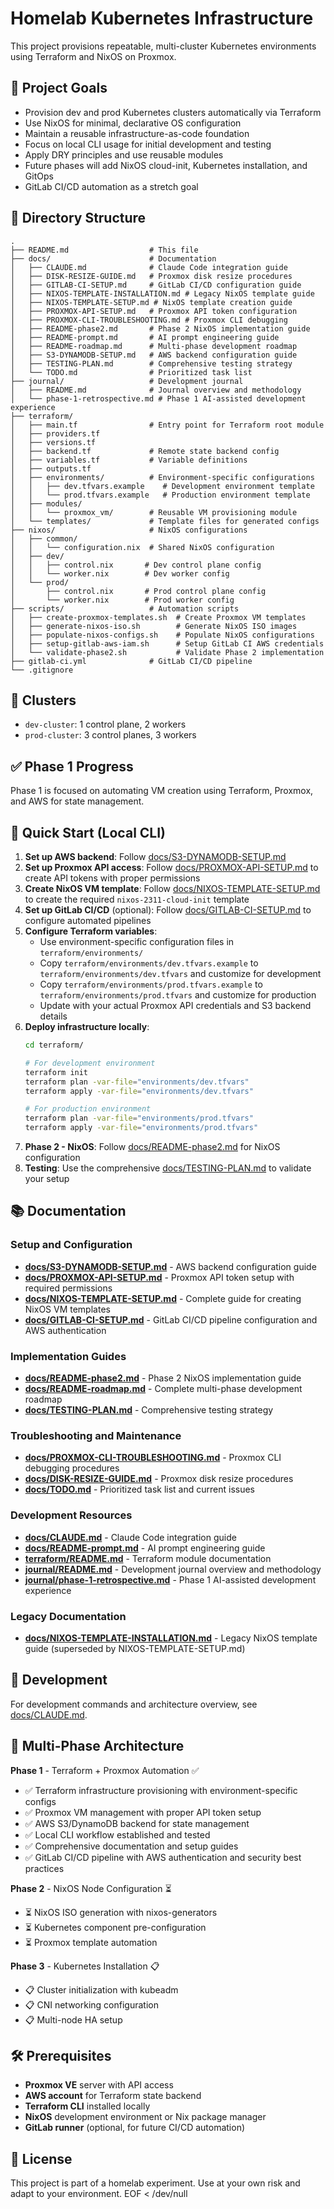 # Homelab Kubernetes Infrastructure

This project provisions repeatable, multi-cluster Kubernetes environments using Terraform and NixOS on Proxmox.

## 🧩 Project Goals

- Provision dev and prod Kubernetes clusters automatically via Terraform
- Use NixOS for minimal, declarative OS configuration
- Maintain a reusable infrastructure-as-code foundation
- Focus on local CLI usage for initial development and testing
- Apply DRY principles and use reusable modules
- Future phases will add NixOS cloud-init, Kubernetes installation, and GitOps
- GitLab CI/CD automation as a stretch goal

## 📁 Directory Structure

```
.
├── README.md                  # This file
├── docs/                      # Documentation
│   ├── CLAUDE.md              # Claude Code integration guide
│   ├── DISK-RESIZE-GUIDE.md   # Proxmox disk resize procedures
│   ├── GITLAB-CI-SETUP.md     # GitLab CI/CD configuration guide
│   ├── NIXOS-TEMPLATE-INSTALLATION.md # Legacy NixOS template guide
│   ├── NIXOS-TEMPLATE-SETUP.md # NixOS template creation guide
│   ├── PROXMOX-API-SETUP.md   # Proxmox API token configuration
│   ├── PROXMOX-CLI-TROUBLESHOOTING.md # Proxmox CLI debugging
│   ├── README-phase2.md       # Phase 2 NixOS implementation guide
│   ├── README-prompt.md       # AI prompt engineering guide
│   ├── README-roadmap.md      # Multi-phase development roadmap
│   ├── S3-DYNAMODB-SETUP.md   # AWS backend configuration guide
│   ├── TESTING-PLAN.md        # Comprehensive testing strategy
│   └── TODO.md                # Prioritized task list
├── journal/                   # Development journal
│   ├── README.md              # Journal overview and methodology
│   └── phase-1-retrospective.md # Phase 1 AI-assisted development experience
├── terraform/
│   ├── main.tf                # Entry point for Terraform root module
│   ├── providers.tf
│   ├── versions.tf
│   ├── backend.tf             # Remote state backend config
│   ├── variables.tf           # Variable definitions
│   ├── outputs.tf
│   ├── environments/          # Environment-specific configurations
│   │   ├── dev.tfvars.example    # Development environment template
│   │   └── prod.tfvars.example   # Production environment template
│   ├── modules/
│   │   └── proxmox_vm/        # Reusable VM provisioning module
│   └── templates/             # Template files for generated configs
├── nixos/                     # NixOS configurations
│   ├── common/
│   │   └── configuration.nix  # Shared NixOS configuration
│   ├── dev/
│   │   ├── control.nix       # Dev control plane config
│   │   └── worker.nix        # Dev worker config
│   └── prod/
│       ├── control.nix       # Prod control plane config
│       └── worker.nix        # Prod worker config
├── scripts/                   # Automation scripts
│   ├── create-proxmox-templates.sh  # Create Proxmox VM templates
│   ├── generate-nixos-iso.sh        # Generate NixOS ISO images
│   ├── populate-nixos-configs.sh    # Populate NixOS configurations
│   ├── setup-gitlab-aws-iam.sh      # Setup GitLab CI AWS credentials
│   └── validate-phase2.sh           # Validate Phase 2 implementation
├── gitlab-ci.yml              # GitLab CI/CD pipeline
└── .gitignore
```

## 🚀 Clusters

- `dev-cluster`: 1 control plane, 2 workers
- `prod-cluster`: 3 control planes, 3 workers

## ✅ Phase 1 Progress

Phase 1 is focused on automating VM creation using Terraform, Proxmox, and AWS for state management.

## 🚀 Quick Start (Local CLI)

1. **Set up AWS backend**: Follow [docs/S3-DYNAMODB-SETUP.md](./docs/S3-DYNAMODB-SETUP.md)
2. **Set up Proxmox API access**: Follow [docs/PROXMOX-API-SETUP.md](./docs/PROXMOX-API-SETUP.md) to create API tokens with proper permissions
3. **Create NixOS VM template**: Follow [docs/NIXOS-TEMPLATE-SETUP.md](./docs/NIXOS-TEMPLATE-SETUP.md) to create the required `nixos-2311-cloud-init` template
4. **Set up GitLab CI/CD** (optional): Follow [docs/GITLAB-CI-SETUP.md](./docs/GITLAB-CI-SETUP.md) to configure automated pipelines
4. **Configure Terraform variables**: 
   - Use environment-specific configuration files in `terraform/environments/`
   - Copy `terraform/environments/dev.tfvars.example` to `terraform/environments/dev.tfvars` and customize for development
   - Copy `terraform/environments/prod.tfvars.example` to `terraform/environments/prod.tfvars` and customize for production
   - Update with your actual Proxmox API credentials and S3 backend details
5. **Deploy infrastructure locally**: 
   ```bash
   cd terraform/
   
   # For development environment
   terraform init
   terraform plan -var-file="environments/dev.tfvars"
   terraform apply -var-file="environments/dev.tfvars"
   
   # For production environment
   terraform plan -var-file="environments/prod.tfvars"
   terraform apply -var-file="environments/prod.tfvars"
   ```
6. **Phase 2 - NixOS**: Follow [docs/README-phase2.md](./docs/README-phase2.md) for NixOS configuration
7. **Testing**: Use the comprehensive [docs/TESTING-PLAN.md](./docs/TESTING-PLAN.md) to validate your setup

## 📚 Documentation

### Setup and Configuration
- **[docs/S3-DYNAMODB-SETUP.md](./docs/S3-DYNAMODB-SETUP.md)** - AWS backend configuration guide
- **[docs/PROXMOX-API-SETUP.md](./docs/PROXMOX-API-SETUP.md)** - Proxmox API token setup with required permissions
- **[docs/NIXOS-TEMPLATE-SETUP.md](./docs/NIXOS-TEMPLATE-SETUP.md)** - Complete guide for creating NixOS VM templates
- **[docs/GITLAB-CI-SETUP.md](./docs/GITLAB-CI-SETUP.md)** - GitLab CI/CD pipeline configuration and AWS authentication

### Implementation Guides
- **[docs/README-phase2.md](./docs/README-phase2.md)** - Phase 2 NixOS implementation guide
- **[docs/README-roadmap.md](./docs/README-roadmap.md)** - Complete multi-phase development roadmap
- **[docs/TESTING-PLAN.md](./docs/TESTING-PLAN.md)** - Comprehensive testing strategy

### Troubleshooting and Maintenance
- **[docs/PROXMOX-CLI-TROUBLESHOOTING.md](./docs/PROXMOX-CLI-TROUBLESHOOTING.md)** - Proxmox CLI debugging procedures
- **[docs/DISK-RESIZE-GUIDE.md](./docs/DISK-RESIZE-GUIDE.md)** - Proxmox disk resize procedures
- **[docs/TODO.md](./docs/TODO.md)** - Prioritized task list and current issues

### Development Resources
- **[docs/CLAUDE.md](./docs/CLAUDE.md)** - Claude Code integration guide
- **[docs/README-prompt.md](./docs/README-prompt.md)** - AI prompt engineering guide
- **[terraform/README.md](./terraform/README.md)** - Terraform module documentation
- **[journal/README.md](./journal/README.md)** - Development journal overview and methodology
- **[journal/phase-1-retrospective.md](./journal/phase-1-retrospective.md)** - Phase 1 AI-assisted development experience

### Legacy Documentation
- **[docs/NIXOS-TEMPLATE-INSTALLATION.md](./docs/NIXOS-TEMPLATE-INSTALLATION.md)** - Legacy NixOS template guide (superseded by NIXOS-TEMPLATE-SETUP.md)

## 🔧 Development

For development commands and architecture overview, see [docs/CLAUDE.md](./docs/CLAUDE.md).

## 🎯 Multi-Phase Architecture

**Phase 1** - Terraform + Proxmox Automation ✅
- ✅ Terraform infrastructure provisioning with environment-specific configs
- ✅ Proxmox VM management with proper API token setup
- ✅ AWS S3/DynamoDB backend for state management
- ✅ Local CLI workflow established and tested
- ✅ Comprehensive documentation and setup guides
- ✅ GitLab CI/CD pipeline with AWS authentication and security best practices

**Phase 2** - NixOS Node Configuration ⏳
- ⏳ NixOS ISO generation with nixos-generators
- ⏳ Kubernetes component pre-configuration
- ⏳ Proxmox template automation

**Phase 3** - Kubernetes Installation 📋
- 📋 Cluster initialization with kubeadm
- 📋 CNI networking configuration
- 📋 Multi-node HA setup

## 🛠️ Prerequisites

- **Proxmox VE** server with API access
- **AWS account** for Terraform state backend
- **Terraform CLI** installed locally
- **NixOS** development environment or Nix package manager
- **GitLab runner** (optional, for future CI/CD automation)

## 📝 License

This project is part of a homelab experiment. Use at your own risk and adapt to your environment.
EOF < /dev/null